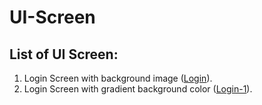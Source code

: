 # UI-Screen
## **List of UI Screen:**
1. Login Screen with background image ([Login](login.jpg)).
2. Login Screen with gradient background color ([Login-1](login-1.jpg)).